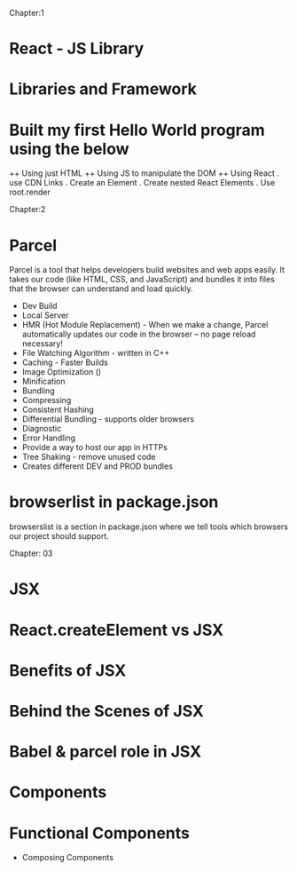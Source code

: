 Chapter:1
# React - JS Library
# Libraries and Framework
# Built my first Hello World program using the below
++ Using just HTML
++ Using JS to manipulate the DOM
++ Using React
    . use CDN Links
    . Create an Element
    . Create nested React Elements
    . Use root.render



Chapter:2 



# Parcel 
Parcel is a tool that helps developers build websites and web apps easily. It takes our code (like HTML, CSS, and JavaScript) and bundles it into files that the browser can understand and load quickly.
- Dev Build
- Local Server
- HMR (Hot Module Replacement) - When we make a change, Parcel automatically updates our code in the browser – no page reload necessary!
- File Watching Algorithm - written in C++
- Caching - Faster Builds
- Image Optimization ()
- Minification
- Bundling 
- Compressing
- Consistent Hashing
- Differential Bundling - supports older browsers
- Diagnostic 
- Error Handling
- Provide a way to host our app in HTTPs
- Tree Shaking - remove unused code
- Creates different DEV and PROD bundles

# browserlist in package.json 
browserslist is a section in package.json where we tell tools which browsers our project should support.





Chapter: 03
# JSX
# React.createElement vs JSX
# Benefits of JSX
# Behind the Scenes of JSX
# Babel & parcel role in JSX
# Components
# Functional Components
- Composing Components


